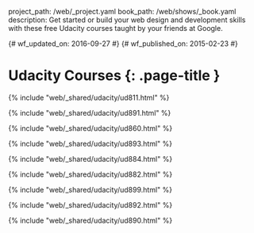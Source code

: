 project_path: /web/_project.yaml
book_path: /web/shows/_book.yaml
description: Get started or build your web design and development skills with these free Udacity courses taught by your friends at Google.

{# wf_updated_on: 2016-09-27 #}
{# wf_published_on: 2015-02-23 #}

# Udacity Courses {: .page-title }

{% include "web/_shared/udacity/ud811.html" %}

{% include "web/_shared/udacity/ud891.html" %}

{% include "web/_shared/udacity/ud860.html" %}

{% include "web/_shared/udacity/ud893.html" %}

{% include "web/_shared/udacity/ud884.html" %}

{% include "web/_shared/udacity/ud882.html" %}

{% include "web/_shared/udacity/ud899.html" %}

{% include "web/_shared/udacity/ud892.html" %}

{% include "web/_shared/udacity/ud890.html" %}
